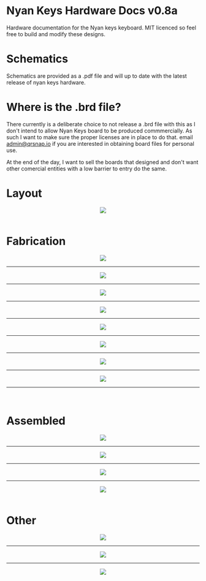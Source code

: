 # Nyan Keys Hardware Docs v0.8a
Hardware documentation for the Nyan keys keyboard. MIT licenced so feel free to build and modify these designs.

# Schematics
Schematics are provided as a .pdf file and will up to date with the latest release of nyan keys hardware.

# Where is the .brd file?
There currently is a deliberate choice to not release a .brd file with this as I don't intend to allow Nyan Keys board to be produced
commmercially. As such I want to make sure the proper licenses are in place to do that. email admin@qrsnap.io if you are interested in
obtaining board files for personal use.

At the end of the day, I want to sell the boards that designed and don't want other comercial entities with a low barrier to entry
do the same.

# Layout
<div align="center">
 <img src="pcb_images/nyan_keys_pcb_080a.png">
</div>

<br>

# Fabrication
<div align="center">
 <img src="assets/pcb_0.jpg">
 <hr>
 <img src="assets/pcb_2.jpg">
 <hr>
 <img src="assets/pcb_1.jpg">
 <hr>
 <img src="assets/pcb_3.jpg">
 <hr>
 <img src="assets/pcb_4.jpg">
 <hr>
 <img src="assets/pcb_5.jpg">
 <hr>
 <img src="assets/pcb_6.jpg">
 <hr>
 <img src="assets/pcb_7.jpg">
 <hr>
</div>

<br>

# Assembled
<div align="center">
 <img src="assets/assembled_0.jpg">
 <hr>
 <img src="assets/assembled_1.jpg">
  <hr>
 <img src="assets/assembled_2.jpg">
  <hr>
 <img src="assets/assembled_3.jpg">
</div>

<br>

# Other
<div align="center">
 <img src="assets/other_0.jpg">
 <hr>
 <img src="assets/other_1.jpg">
 <hr>
 <img src="assets/other_2.jpg">
</div>
